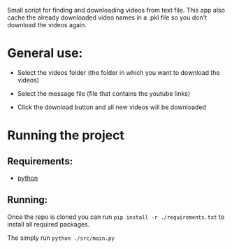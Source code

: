 Small script for finding and downloading videos from text file. This app also cache the already downloaded video names in a .pkl file so you don't download the videos again.

# General use:

- Select the videos folder (the folder in which you want to download the videos)

- Select the message file (file that contains the youtube links)

- Click the download button and all new videos will be downloaded

# Running the project

## Requirements:

- [python](https://www.python.org/downloads/)

## Running:

Once the repo is cloned you can run `pip install -r ./requirements.txt` to install all required packages.

The simply run `python ./src/main.py`